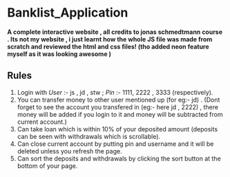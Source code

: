 # Banklist_Application
**A complete interactive website , all credits to jonas schmedtmann course . Its not my website , i just learnt how the whole JS file was made from scratch and reviewed the html and css files! (tho added neon feature myself as it was looking awesome )**
## Rules 
1. Login with _User_ :- js , jd , stw  ; _Pin_ :- 1111, 2222 , 3333  (respectively).
2. You can transfer money to other user mentioned up (for eg:- jd) . (Dont forget to see the account you transfered in (eg:- here jd , 2222) , there money will be added if you login to it and money will be subtracted from current account.)
3. Can take loan which is within 10% of your deposited amount (deposits can be seen with withdrawals which is scrollable).
4. Can close current account by putting pin and username and it will be deleted unless you refresh the page.
5. Can sort the deposits and withdrawals by clicking the sort button at the bottom of your page.
